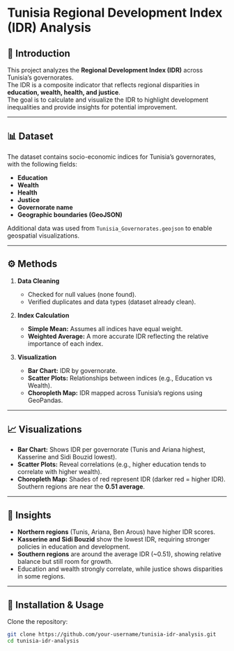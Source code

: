# Tunisia Regional Development Index (IDR) Analysis

## 📌 Introduction
This project analyzes the **Regional Development Index (IDR)** across Tunisia’s governorates.  
The IDR is a composite indicator that reflects regional disparities in **education, wealth, health, and justice**.  
The goal is to calculate and visualize the IDR to highlight development inequalities and provide insights for potential improvement.

---

## 📊 Dataset
The dataset contains socio-economic indices for Tunisia’s governorates, with the following fields:
- **Education**
- **Wealth**
- **Health**
- **Justice**
- **Governorate name**
- **Geographic boundaries (GeoJSON)**

Additional data was used from `Tunisia_Governorates.geojson` to enable geospatial visualizations.

---

## ⚙️ Methods
1. **Data Cleaning**
   - Checked for null values (none found).
   - Verified duplicates and data types (dataset already clean).

2. **Index Calculation**
   - **Simple Mean:** Assumes all indices have equal weight.  
   - **Weighted Average:** A more accurate IDR reflecting the relative importance of each index.

3. **Visualization**
   - **Bar Chart:** IDR by governorate.  
   - **Scatter Plots:** Relationships between indices (e.g., Education vs Wealth).  
   - **Choropleth Map:** IDR mapped across Tunisia’s regions using GeoPandas.  

---

## 📈 Visualizations
- **Bar Chart:** Shows IDR per governorate (Tunis and Ariana highest, Kasserine and Sidi Bouzid lowest).  
- **Scatter Plots:** Reveal correlations (e.g., higher education tends to correlate with higher wealth).  
- **Choropleth Map:** Shades of red represent IDR (darker red = higher IDR). Southern regions are near the **0.51 average**.

---

## 🔎 Insights
- **Northern regions** (Tunis, Ariana, Ben Arous) have higher IDR scores.  
- **Kasserine and Sidi Bouzid** show the lowest IDR, requiring stronger policies in education and development.  
- **Southern regions** are around the average IDR (~0.51), showing relative balance but still room for growth.  
- Education and wealth strongly correlate, while justice shows disparities in some regions.

---

## 🚀 Installation & Usage
Clone the repository:
```bash
git clone https://github.com/your-username/tunisia-idr-analysis.git
cd tunisia-idr-analysis

